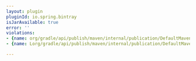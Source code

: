 ```yaml
---
layout: plugin
pluginId: io.spring.bintray
isJarAvailable: true
error: ''
violations:
- {name: org/gradle/api/publish/maven/internal/publication/DefaultMavenPublication}
- {name: Lorg/gradle/api/publish/maven/internal/publication/DefaultMavenPublication;}

---
```

